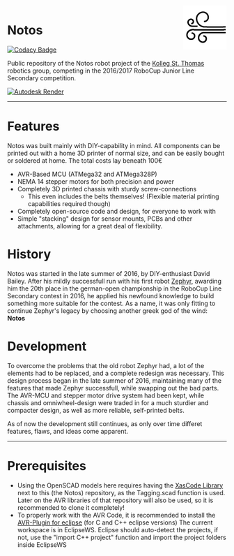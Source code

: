 <img align="right" src="Logo.png"/>

# Notos

[![Codacy Badge](https://api.codacy.com/project/badge/Grade/01772fe49d4c452887582b17bea2e4c0)](https://www.codacy.com/app/Xasin/Notos?utm_source=github.com&utm_medium=referral&utm_content=XasWorks/Notos&utm_campaign=badger)

Public repository of the Notos robot project of the [Kolleg St. Thomas][kst] robotics group, competing in the 2016/2017 RoboCup Junior Line Secondary competition.

[kst]:http://www.kolleg-st-thomas.de

[![Autodesk Render][a360render]](http://a360.co/2o4hNXv)

[a360render]:https://raas-render-prod.s3.amazonaws.com/4X94RSB8UWMK/032a44cb-500d-4c63-8523-b9808dced95d/gallery.0.jpg?AWSAccessKeyId=AKIAITZA7W7GF2PHDUIA&Expires=1493482261&response-cache-control=public%2C%20max-age%3D86400&response-expires=Sat%2C%2029%20Apr%202017%2016%3A11%3A01%20GMT&Signature=a5WDxJ9cIiIUDjMGTwVzO8Sr1yc%3D

----------

# Features
Notos was built mainly with DIY-capability in mind. All components can be printed out with a home 3D printer of normal size, and can be easily bought or soldered at home. The total costs lay beneath 100€

- AVR-Based MCU (ATMega32 and ATMega328P)
- NEMA 14 stepper motors for both precision and power
- Completely 3D printed chassis with sturdy screw-connections
	- This even includes the belts themselves! (Flexible material printing capabilities required though)
- Completely open-source code and design, for everyone to work with
- Simple "stacking" design for sensor mounts, PCBs and other attachments, allowing for a great deal of flexibility.

# History
Notos was started in the late summer of 2016, by DIY-enthusiast David Bailey.
After his mildly successfull run with his first robot [Zephyr][zephyrRepo], awarding him the 20th place in the german-open championship in the RoboCup Line Secondary contest in 2016, he applied his newfound knowledge to build something more suitable for the contest.
As a name, it was only fitting to continue Zephyr's legacy by choosing another greek god of the wind: **Notos**

[zephyrRepo]:https://www.github.com/XasWorks/Hexa-Bot

# Development
To overcome the problems that the old robot Zephyr had, a lot of the elements had to be replaced, and a complete redesign was necessary. This design process began in the late summer of 2016, maintaining many of the features that made Zephyr successfull, while swapping out the bad parts. The AVR-MCU and stepper motor drive system had been kept, while chassis and omniwheel-design were traded in for a much sturdier and compacter design, as well as more reliable, self-printed belts.

As of now the development still continues, as only over time differet features, flaws, and ideas come apparent.

---

# Prerequisites
- Using the OpenSCAD models here requires having the [XasCode Library][XasCode] next to this (the Notos) repository, as the Tagging.scad function is used.
	Later on the AVR libraries of that repository will also be used, so it is recommended to clone it completely!
- To properly work with the AVR Code, it is recommended to install the [AVR-Plugin for eclipse][avrplug] (for C and C++ eclipse versions)
	The current workspace is in EclipseWS. Eclipse should auto-detect the projects, if not, use the "import C++ project" function and import the project folders inside EclipseWS


[avrplug]:http://avr-eclipse.sourceforge.net/wiki/index.php/The_AVR_Eclipse_Plugin
[XasCode]:https://www.github.com/XasWorks/XasCode
